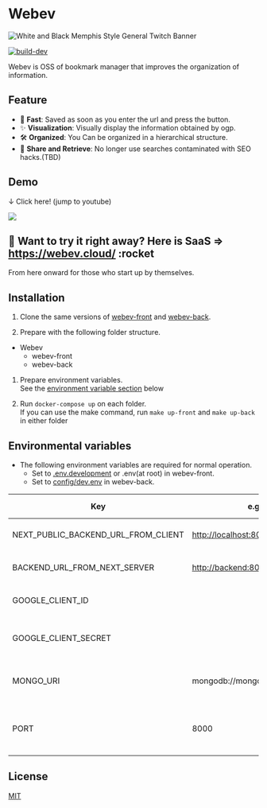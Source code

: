 # Webev

![White and Black Memphis Style General Twitch Banner](https://user-images.githubusercontent.com/48426654/112742744-362dbe80-8fcc-11eb-914f-6b07b48862ac.png)

[![build-dev](https://github.com/itizawa/webev-front/actions/workflows/ci-dev.yml/badge.svg?branch=master)](https://github.com/itizawa/webev-front/actions/workflows/ci-dev.yml)

Webev is OSS of bookmark manager that improves the organization of information.

## Feature

- 🐇 **Fast**: Saved as soon as you enter the url and press the button.
- ✨ **Visualization**: Visually display the information obtained by ogp.
- 🛠 **Organized**: You Can be organized in a hierarchical structure.
- 🤝 **Share and Retrieve**: No longer use searches contaminated with SEO hacks.(TBD)

## Demo

↓ Click here! (jump to youtube)

<a width="500px" href="https://youtu.be/EmxXCfOtgMU" target="_blank" rel="noopener">
  <img src="https://user-images.githubusercontent.com/48426654/118361581-175ca900-b5c7-11eb-8c61-c5fc69053776.jpg"></img>
</a>

## :rocket: Want to try it right away? Here is SaaS => <https://webev.cloud/> :rocket

From here onward for those who start up by themselves.

## Installation

1. Clone the same versions of [webev-front](https://github.com/itizawa/webev-front) and [webev-back](https://github.com/itizawa/webev-back).

1. Prepare with the following folder structure.  

- Webev
  - webev-front
  - webev-back

1. Prepare environment variables.  
See the [environment variable section](https://github.com/itizawa/webev-front/#--environmental-variables) below

1. Run `docker-compose up` on each folder.  
If you can use the make command, run `make up-front` and `make up-back` in either folder

## Environmental variables

- The following environment variables are required for normal operation.
  - Set to [.env.development](https://github.com/itizawa/webev-front/blob/master/.env.development) or .env(at root) in webev-front.
  - Set to [config/dev.env](https://github.com/itizawa/webev-back/blob/master/config/dev.env) in webev-back.

|Key | e.g. | Required | Which set? | What is this? | memo |
|---|---|---|---|---|---|
|NEXT_PUBLIC_BACKEND_URL_FROM_CLIENT | <http://localhost:8000> | ✅ | front | url of backend from client ||
|BACKEND_URL_FROM_NEXT_SERVER | <http://backend:8000> | ✅ | front | url of backend from Next server ||
|GOOGLE_CLIENT_ID |  | ✅ | front | client id for authentication of google ||
|GOOGLE_CLIENT_SECRET |  | ✅ | front | client secret for authentication of google ||
|MONGO_URI | mongodb://mongo:27017/webev | ✅ | front and back | For storing credentials for using by next-auth  | |
|PORT | 8000 |  | back | port for server  | Anything other than 3000 is fine |

## License

[MIT](LICENSE)
  